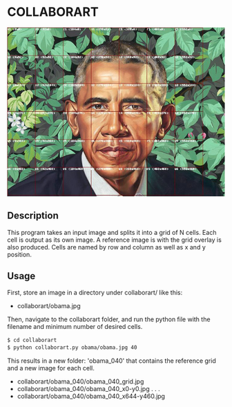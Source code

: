 # COLLABORART
<img src="https://raw.githubusercontent.com/jwellik/collaborart/main/img/obama_grid.jpg" width=717 alt="Obama grid" />

## Description

This program takes an input image and splits it into a grid of N cells. Each cell is output as its own image. A reference image is with the grid overlay is also produced. Cells are named by row and column as well as x and y position.

## Usage

First, store an image in a directory under collaborart/ like this:
- collaborart/obama.jpg

Then, navigate to the collaborart folder, and run the python file with the
filename and minimum number of desired cells.

```bash
$ cd collaborart
$ python collaborart.py obama/obama.jpg 40
```

This results in a new folder: 'obama_040' that contains the reference grid and a new image for each cell.

- collaborart/obama_040/obama_040_grid.jpg
- collaborart/obama_040/obama_040_x0-y0.jpg
.
.
.
- collaborart/obama_040/obama_040_x644-y460.jpg
